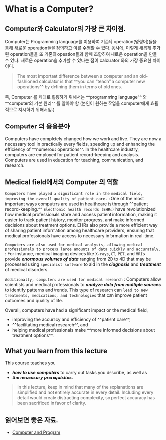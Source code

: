 # What is a Computer?

## Computer와 Calculator의 가장 큰 차이점.

Computer는 Programming language를 이용하여 기존의 operation(명령어)들을 통해 새로운 operation들을 정의하고 이를 수행할 수 있다.
동시에, 이렇게 새롭게 추가된 operation들을 또 기존의 opeation들과 함께 조합하여 새로운 operation을 만들 수 있다. 새로운 operation을 추가할 수 있다는 점이 calculator 와의 가장 중요한 차이이다.

> The most important difference between a computer and an old-fashioned calculator is that ^^you can “teach” a computer new operations^^ by defining them in terms of old ones.  

즉, Computer 를 제대로 활용하기 위해서는 ^^programming language^^ 와 ^^computer의 기본 원리^^ 를 알아야 함 (본인이 원하는 작업을 computer에게 효율적으로 지시하기 위해서임.). 

## Computer 의 응용분야

Computers have completely changed how we work and live. 
They are now a necessary tool in practically every fields, speeding up and enhancing the efficiency of ^^numerous operations^^. 
In the healthcare industry, computers are employed for patient record-keeping and analysis. 
Computers are used in education for teaching, communication, and research.

## Medical field에서의 Computer 의 역할

`Computers have played a significant role in the medical field, improving the overall quality of patient care.` 
: One of the most important ways computers are used in healthcare is through ^^patient record-keeping.^^ `Electronic health records (EHRs)` have revolutionized how medical professionals store and access patient information, making it easier to track patient history, monitor progress, and make informed decisions about treatment options. EHRs also provide a more efficient way of sharing patient information among healthcare providers, ensuring that medical professionals have access to necessary information in real-time.

`Computers are also used for medical analysis, allowing medical professionals to process large amounts of data quickly and accurately.` 
: For instance, medical imaging devices like `X-rays`, `CT`, `PET`, and `MRI`s provide ***enormous volumes of data*** ranging from 2D to 4D that may be processed using `specialist software` to aid in the ***diagnosis*** and ***treatment*** of medical disorders.

`Additionally, computers are used for medical research`
: Computers allow scientists and medical professionals to ***analyze data from multiple sources*** to identify patterns and trends. This type of research can `lead to new treatments, medications, and technologies` that can improve patient outcomes and quality of life.


Overall, computers have had a significant impact on the medical field, 

* improving the accuracy and efficiency of ^^patient care^^, 
* ^^facilitating medical research^^, and 
* helping medical professionals make ^^more informed decisions about treatment options^^.

## What you learn from this lecture

This course teaches you 

* ***how to use computers*** to carry out tasks you describe, as well as 
* ***the necessary prerequisites***. 

> In this lecture, keep in mind that many of the explanations are simplified and not entirely accurate in every detail. Including every detail would create distracting complexity, so perfect accuracy has been sacrificed in favor of clarity.

## 읽어보면 좋은 자료.

* [Computer and Program](https://dsaint31.tistory.com/entry/CE-Computer-and-Program)